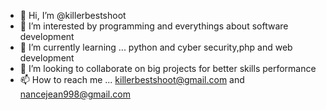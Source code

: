 - 👋 Hi, I’m @killerbestshoot
- 👀 I’m interested by programming and everythings about software development 
- 🌱 I’m currently learning ... python and cyber security,php and web development 
- 💞️ I’m looking to collaborate on big projects for better skills performance 
- 📫 How to reach me ... killerbestshoot@gmail.com and nancejean998@gmail.com

<!---
killerbestshoot/killerbestshoot 
--->
